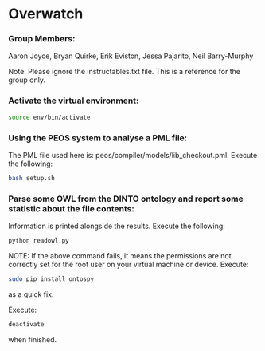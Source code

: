 # Overwatch

### Group Members:
Aaron Joyce, Bryan Quirke, Erik Eviston, Jessa Pajarito, Neil Barry-Murphy

Note: Please ignore the instructables.txt file. This is a reference for the group only.

### Activate the virtual environment:

```bash
source env/bin/activate
```

### Using the PEOS system to analyse a PML file:

The PML file used here is: peos/compiler/models/lib_checkout.pml. Execute the following:

```bash
bash setup.sh
```

### Parse some OWL from the DINTO ontology and report some statistic about the file contents:

Information is printed alongside the results.
Execute the following:

```python
python readowl.py
```
NOTE: If the above command fails, it means the permissions are not correctly set for the 
root user on your virtual machine or device. Execute:
```bash
sudo pip install ontospy
```
as a quick fix.

Execute:
```bash
deactivate
```
when finished.
